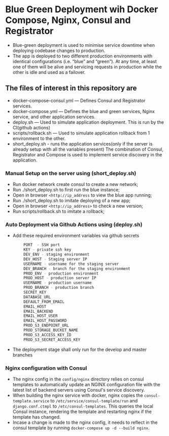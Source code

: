 # Blue Green Deployment wih Docker Compose, Nginx, Consul and Registrator

- Blue-green deployment is used to minimise service downtime when deploying codebase changes to production.
- The app is deployed to two different production environments with identical configurations (i.e. “blue” and “green”). At any time, at least one of them will be alive and servicing requests in production while the other is idle and used as a failover. 

## The files of interest in this repository are

- docker-compose-consul.yml — Defines Consul and Registrator services.
- docker-compose.yml — Defines the blue and green services, Nginx service, and other application services.
- deploy.sh — Used to simulate application deployment. This is run by the CI(github actions)
- scripts/rollback.sh — Used to simulate application rollback from 1 environment to the other.
- short_deploy.sh - runs the application services(only if the server is already setup with all the variables present)
The combination of Consul, Registrator and Compose is used to implement service discovery in the application.

### Manual Setup on the server using (short_deploy.sh)

- Run docker network create consul to create a new network;
- Run ./short_deploy.sh to first run the blue instance;
- Open in browser `<http://ip_address` to view the blue app running;
- Run ./short_deploy.sh to imitate deploying of a new app;
- Open in browser `<http://ip_address>` to check a new version;
- Run scripts/rollback.sh to imitate a rollback;

### Auto Deployment via Github Actions using (deploy.sh)

- Add these required environment variables via github secrets

```sh
        PORT  - SSH port
        KEY - private ssh key
        DEV_ENV - staging environment
        DEV_HOST - Staging server IP
        USERNAME - username for the staging server
        DEV_BRANCH - branch for the staging environment
        PROD_ENV - production environment
        PROD_HOST - production server IP
        USERNAME - production username
        PROD_BRANCH - production branch
        SECRET_KEY
        DATABASE_URL
        DEFAULT_FROM_EMAIL
        EMAIL_HOST
        EMAIL_BACKEND
        EMAIL_HOST_USER
        EMAIL_HOST_PASSWORD
        PROD_S3_ENDPOINT_URL
        PROD_STORAGE_BUCKET_NAME
        PROD_S3_ACCESS_KEY_ID
        PROD_S3_SECRET_ACCESS_KEY
```

- The deployment stage shall only run for the develop and master branches

### Nginx configuration with Consul

- The nginx config in the `config/nginx` directory relies on consul templates to automatically update an NGINX configuration file with the latest list of backend servers using Consul's service discovery.
- When building the nginx service with docker, nginx copies the `consul-template.service` to `/etc/service/consul-template/run` and `django.conf.ctmpl` to `/etc/consul-templates`. This queries the local Consul instance, rendering the template and restarting nginx if the template has changed.
- Incase a change is made to the nginx config, it needs to reflect in the consul template by running `docker-compose up -d --build nginx`.
